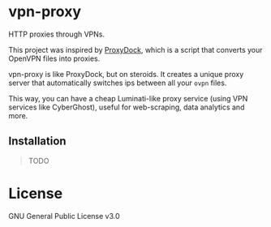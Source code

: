 # vpn-proxy

HTTP proxies through VPNs.

This project was inspired by [ProxyDock](https://github.com/pry0cc/ProxyDock), which is a script that converts your OpenVPN files into proxies.

vpn-proxy is like ProxyDock, but on steroids. It creates a unique proxy server that
automatically switches ips between all your `ovpn` files.

This way, you can have a cheap Luminati-like proxy service (using VPN services like CyberGhost), useful for web-scraping, data analytics and more.

## Installation

> TODO

# License
GNU General Public License v3.0

